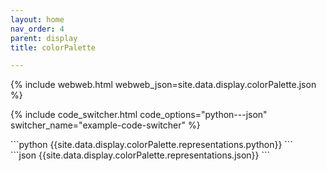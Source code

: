 ```yaml
---
layout: home
nav_order: 4
parent: display
title: colorPalette

---
```


{% include webweb.html webweb_json=site.data.display.colorPalette.json %}

{% include code_switcher.html code_options="python---json" switcher_name="example-code-switcher" %}
<div class='select-code-block example-code-switcher python-code-block select-code-block-visible'></div>
```python
{{site.data.display.colorPalette.representations.python}}
```
<div class='select-code-block example-code-switcher json-code-block'></div>
```json
{{site.data.display.colorPalette.representations.json}}
```